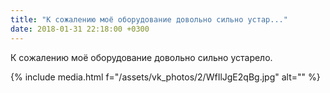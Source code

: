 ```yaml
---
title: "К сожалению моё оборудование довольно сильно устар..."
date: 2018-01-31 22:18:00 +0300
---
```


К сожалению моё оборудование довольно сильно устарело.

{% include media.html f="/assets/vk_photos/2/WfIlJgE2qBg.jpg" alt="" %}
